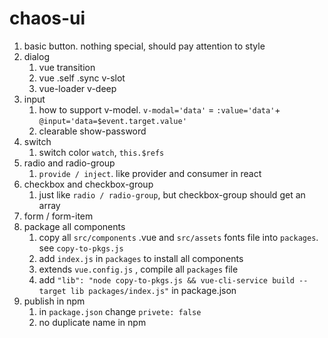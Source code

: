 # chaos-ui

1. basic button. nothing special, should pay attention to style
2. dialog
   1. vue transition
   2. vue .self .sync v-slot
   3. vue-loader v-deep
3. input
   1. how to support v-model. `v-modal='data'` = `:value='data'`+ `@input='data=$event.target.value'`
   2. clearable show-password
4. switch
   1. switch color `watch`, `this.$refs`
5. radio and radio-group
   1. `provide / inject`. like provider and consumer in react
6. checkbox and checkbox-group
   1. just like `radio / radio-group`, but checkbox-group should get an array
7. form / form-item
8. package all components
   1. copy all `src/components` .vue and `src/assets` fonts file into `packages`. see `copy-to-pkgs.js`
   2. add `index.js` in `packages` to install all components
   3. extends `vue.config.js` , compile all `packages` file
   4. add `"lib": "node copy-to-pkgs.js && vue-cli-service build --target lib packages/index.js"` in package.json
9. publish in npm
   1. in `package.json` change `privete: false`
   2. no duplicate name in npm
